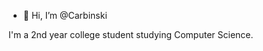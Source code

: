 - 👋 Hi, I’m @Carbinski

I'm a 2nd year college student studying Computer Science.

<!---
Carbinski/Carbinski is a ✨ special ✨ repository because its `README.md` (this file) appears on your GitHub profile.
You can click the Preview link to take a look at your changes.
--->
